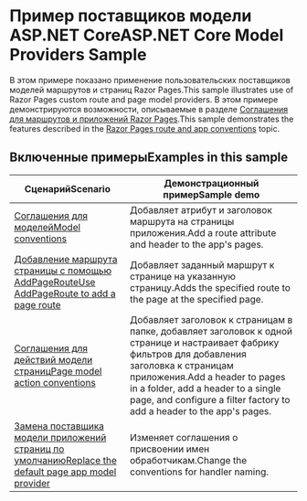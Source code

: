 # <a name="aspnet-core-model-providers-sample"></a><span data-ttu-id="239c1-101">Пример поставщиков модели ASP.NET Core</span><span class="sxs-lookup"><span data-stu-id="239c1-101">ASP.NET Core Model Providers Sample</span></span>

<span data-ttu-id="239c1-102">В этом примере показано применение пользовательских поставщиков моделей маршрутов и страниц Razor Pages.</span><span class="sxs-lookup"><span data-stu-id="239c1-102">This sample illustrates use of Razor Pages custom route and page model providers.</span></span> <span data-ttu-id="239c1-103">В этом примере демонстрируются возможности, описываемые в разделе [Соглашения для маршрутов и приложений Razor Pages](https://docs.microsoft.com/aspnet/core/razor-pages/razor-pages-convention-features).</span><span class="sxs-lookup"><span data-stu-id="239c1-103">This sample demonstrates the features described in the [Razor Pages route and app conventions](https://docs.microsoft.com/aspnet/core/razor-pages/razor-pages-convention-features) topic.</span></span>

## <a name="examples-in-this-sample"></a><span data-ttu-id="239c1-104">Включенные примеры</span><span class="sxs-lookup"><span data-stu-id="239c1-104">Examples in this sample</span></span>

| <span data-ttu-id="239c1-105">Сценарий</span><span class="sxs-lookup"><span data-stu-id="239c1-105">Scenario</span></span> | <span data-ttu-id="239c1-106">Демонстрационный пример</span><span class="sxs-lookup"><span data-stu-id="239c1-106">Sample demo</span></span> |
| -------- | ----------- |
| [<span data-ttu-id="239c1-107">Соглашения для моделей</span><span class="sxs-lookup"><span data-stu-id="239c1-107">Model conventions</span></span>](https://docs.microsoft.com/aspnet/core/razor-pages/razor-pages-conventions#model-conventions) | <span data-ttu-id="239c1-108">Добавляет атрибут и заголовок маршрута на страницы приложения.</span><span class="sxs-lookup"><span data-stu-id="239c1-108">Add a route attribute and header to the app's pages.</span></span> |
| [<span data-ttu-id="239c1-109">Добавление маршрута страницы с помощью AddPageRoute</span><span class="sxs-lookup"><span data-stu-id="239c1-109">Use AddPageRoute to add a page route</span></span>](https://docs.microsoft.com/aspnet/core/razor-pages/razor-pages-conventions#configure-a-page-route) | <span data-ttu-id="239c1-110">Добавляет заданный маршрут к странице на указанную страницу.</span><span class="sxs-lookup"><span data-stu-id="239c1-110">Adds the specified route to the page at the specified page.</span></span> |
| [<span data-ttu-id="239c1-111">Соглашения для действий модели страниц</span><span class="sxs-lookup"><span data-stu-id="239c1-111">Page model action conventions</span></span>](https://docs.microsoft.com/aspnet/core/razor-pages/razor-pages-conventions#page-model-action-conventions) | <span data-ttu-id="239c1-112">Добавляет заголовок к страницам в папке, добавляет заголовок к одной странице и настраивает фабрику фильтров для добавления заголовка к страницам приложения.</span><span class="sxs-lookup"><span data-stu-id="239c1-112">Add a header to pages in a folder, add a header to a single page, and configure a filter factory to add a header to the app's pages.</span></span> |
| [<span data-ttu-id="239c1-113">Замена поставщика модели приложений страниц по умолчанию</span><span class="sxs-lookup"><span data-stu-id="239c1-113">Replace the default page app model provider</span></span>](https://docs.microsoft.com/aspnet/core/razor-pages/razor-pages-conventions#replace-the-default-page-app-model-provider) | <span data-ttu-id="239c1-114">Изменяет соглашения о присвоении имен обработчикам.</span><span class="sxs-lookup"><span data-stu-id="239c1-114">Change the conventions for handler naming.</span></span> |
